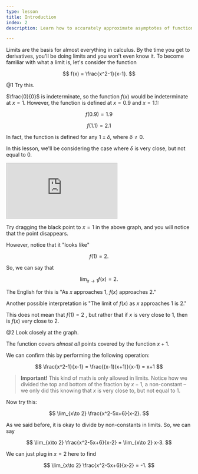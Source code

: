 ```yaml
---
type: lesson
title: Introduction
index: 2
description: Learn how to accurately approximate asymptotes of functions.

---
```


Limits are the basis for almost everything in calculus. By the time you get to derivatives, you'll be doing limits and
you won't even know it. To become familiar with what a limit is, let's consider the function

$$ 
f(x) = \frac{x^2-1}{x-1}. 
$$


@1 Try this.



$\frac{0}{0}$ is indeterminate, so the function $f(x)$ would be indeterminate at $x=1$. However, the function is defined
at $x=0.9$ and $x=1.1$:

$$ 
f(0.9) = 1.9 
$$

$$ 
f(1.1) = 2.1 
$$

In fact, the function is defined for any $1\pm \delta,$ where $\delta \neq 0.$

In this lesson, we'll be considering the case where $\delta$ is very close, but not equal to $0.$

<iframe src="https://www.desmos.com/calculator/ti0fuxp3s6?embed" class="graph" style="border: 1px solid #ccc;" id="graph1" frameborder="0"></iframe>

Try dragging the black point to $x=1$ in the above graph, and you will notice that the point disappears.

However, notice that it "looks like"

$$ 
f(1)=2. 
$$

So, we can say that

$$ 
\lim_{x\to 1} f(x) = 2. 
$$

The English for this is "As $x$ approaches 1, $f(x)$ approaches $2$."

Another possible interpretation is "The limit of $f(x)$ as $x$ approaches 1 is $2$."

This does not mean that $f(1)=2$ , but rather that if $x$ is very close to $1$, then is $f(x)$ very close to $2$.

@2 Look closely at the graph.

The function covers _almost all_ points covered by the function $x+1$.

We can confirm this by performing the following operation:

$$ 
\frac{x^2-1}{x-1} = \frac{(x-1)(x+1)}{x-1} = x+1 
$$

> **Important!** This kind of math is only allowed in limits. Notice how we divided the top and bottom of the fraction by $x-1$, a non-constant – we only did this knowing that $x$ is very close to, but not equal to 1.

Now try this:

$$ 
\lim_{x\to 2} \frac{x^2-5x+6}{x-2}. 
$$

As we said before, it is okay to divide by non-constants in limits. So, we can say

$$ 
\lim_{x\to 2} \frac{x^2-5x+6}{x-2} = \lim_{x\to 2} x-3. 
$$

We can just plug in $x=2$ here to find

$$ 
\lim_{x\to 2} \frac{x^2-5x+6}{x-2} = -1. 
$$
<!--stackedit_data:
eyJoaXN0b3J5IjpbLTg4MDc4MTI2NV19
-->
